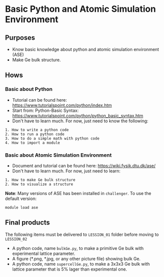 # Basic Python and Atomic Simulation Environment

## Purposes
- Know basic knowledge about python and atomic simulation environment (ASE)
- Make Ge bulk structure.

## Hows
### Basic about Python 
- Tutorial can be found here: https://www.tutorialspoint.com/python/index.htm
- Start from: Python-Basic Syntax:  https://www.tutorialspoint.com/python/python_basic_syntax.htm
- Don't have to learn much. For now, just need to know the following:
```
1. How to write a python code
2. How to run a python code
3. How to do a simple math with python code
4. How to import a module
```
### Basic about Atomic Simulation Environment
- Document and tutorial can be found here: https://wiki.fysik.dtu.dk/ase/
- Don't have to learn much. For now, just need to learn:
```
1. How to make Ge bulk structure
2. How to visualize a structure
```

**Note**: Many versions of ASE has been installed in `challenger`. To use the default version:
```
module load ase
```

## Final products
The following items must be delivered to `LESSION_01` folder before moving to `LESSION_02`
- A python code, name `bulkGe.py`, to make a primitive Ge bulk with experimental lattice parameter.
- A figure (*.png, *.jpg, or any other picture file) showing bulk Ge.
- A python code, name `supercellGe.py`, to make a 3x3x3 Ge bulk with lattice parameter that is 5% lager than experimental one.
